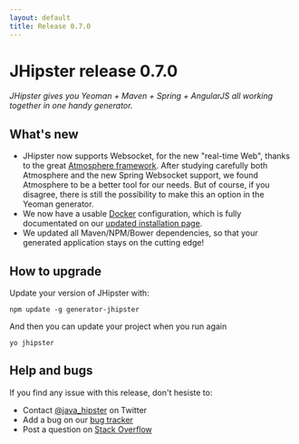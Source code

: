 ```yaml
---
layout: default
title: Release 0.7.0
---
```


JHipster release 0.7.0
==================

*JHipster gives you Yeoman + Maven + Spring + AngularJS all working together in one handy generator.*

What's new
----------

- JHipster now supports Websocket, for the new "real-time Web", thanks to the great [Atmosphere framework](http://async-io.org/). After studying carefully both Atmosphere and the new Spring Websocket support, we found Atmosphere to be a better tool for our needs. But of course, if you disagree, there is still the possibility to make this an option in the Yeoman generator.
- We now have a usable [Docker](https://www.docker.io/) configuration, which is fully documentated on our [updated installation page](/installation.html).
- We updated all Maven/NPM/Bower dependencies, so that your generated application stays on the cutting edge!

How to upgrade
------------

Update your version of JHipster with:

```
npm update -g generator-jhipster
```

And then you can update your project when you run again

```
yo jhipster
```

Help and bugs
--------------

If you find any issue with this release, don't hesiste to:

- Contact [@java_hipster](https://twitter.com/java_hipster) on Twitter
- Add a bug on our [bug tracker](https://github.com/jhipster/generator-jhipster/issues?state=open)
- Post a question on [Stack Overflow](http://stackoverflow.com/tags/jhipster/info)
